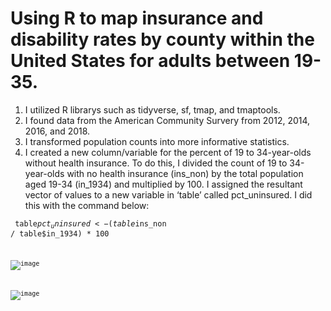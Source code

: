 # Using R to map insurance and disability rates by county within the United States for adults between 19-35. 

1. I utilized R librarys such as tidyverse, sf, tmap, and tmaptools.
2. I found data from the American Community Survery from 2012, 2014, 2016, and 2018. 
3. I transformed population counts into more informative statistics. 
4. I created a new column/variable for the percent of 19 to 34-year-olds without health insurance. To do this, I divided the count of 19 to 34-year-olds with no health insurance (ins_non) by the total population aged 19-34 (in_1934) and multiplied by 100. I assigned the resultant vector of values to a new variable in ‘table’ called pct_uninsured. I did this with the command below: 

<code> table$pct_uninsured <- (table$ins_non / table$in_1934) * 100 <code>





![image](https://user-images.githubusercontent.com/77419851/209524890-9ae6d118-4b7b-4c5e-81b5-3d6e27fd45df.png)

![image](https://user-images.githubusercontent.com/77419851/209524906-b8648e10-3860-4cf8-b143-303370e139d7.png)

